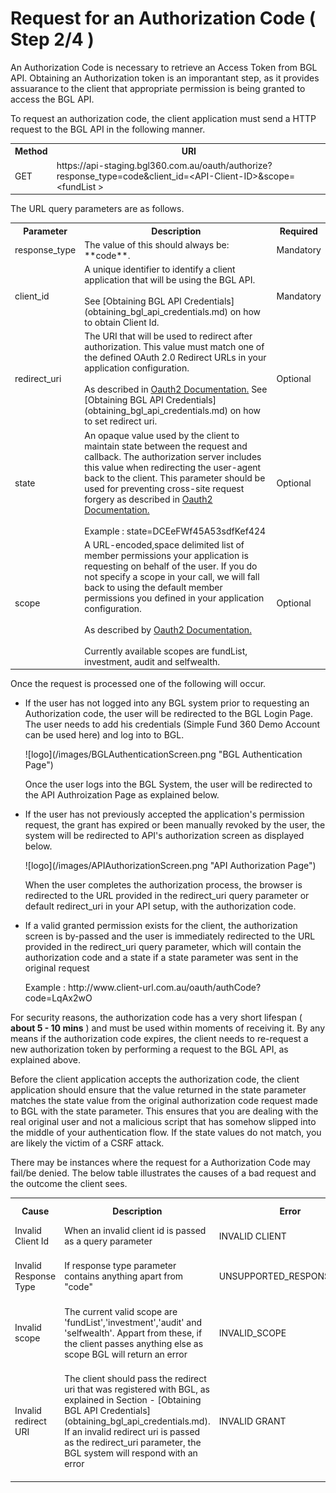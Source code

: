 # Request for an Authorization Code ( Step 2/4 )

An Authorization Code is necessary to retrieve an Access Token from BGL API.  Obtaining an Authorization token is an imporantant step, as it provides assuarance to the client that appropriate permission is being granted to access the BGL API.

To request an authorization code, the client application must send a HTTP request to the BGL API in the following manner.

<table>
    <tr>
        <th>Method</th>
        <th>URI</th>
    </tr>
    <tr>
        <td>GET</td>
        <td>https://api-staging.bgl360.com.au/oauth/authorize?response_type=code&client_id=&lt;API-Client-ID&gt;&scope=&lt;fundList &gt;</td>
    </tr>
</table>

The URL query parameters are as follows.

<table>
    <tr>
        <th>Parameter</th>
        <th>Description</th>
        <th>Required</th>
    </tr>
    <tr>
        <td>response_type</td>
        <td>The value of this should always be: **code**.</td>
        <td>Mandatory</td>
    </tr>
    <tr>
        <td>client_id</td>
        <td>A unique identifier to identify a client application that will be using the BGL API.
        <br><br>See [Obtaining BGL API Credentials](obtaining_bgl_api_credentials.md) on how to obtain Client Id.</td>
        <td>Mandatory</td>
    </tr>
    <tr>
        <td>redirect_uri</td>
        <td>The URI that will be used to redirect after authorization.  This value must match one of the defined OAuth 2.0 Redirect URLs in your application configuration. <br><br>As described in <a href="http://tools.ietf.org/html/rfc6749#section-3.1.2">Oauth2 Documentation.</a>  See [Obtaining BGL API Credentials](obtaining_bgl_api_credentials.md) on how to set redirect uri.</td>
        <td>Optional</td>
    </tr>
    <tr>
        <td>state</td>
        <td>An opaque value used by the client to maintain state between the request and callback. The authorization server includes this value when redirecting the user-agent back to the client. This parameter should be used for preventing cross-site request forgery as described in <a href="http://tools.ietf.org/html/rfc6749#section-10.12">Oauth2 Documentation.</a><br><br> Example : state=DCEeFWf45A53sdfKef424</td>
        <td>Optional</td>
    </tr>
    <tr>
        <td>scope</td>
        <td>A URL-encoded,space delimited list of member permissions your application is requesting on behalf of the user.  If you do not specify a scope in your call, we will fall back to using the default member permissions you defined in your application configuration. <br><br>As described by <a href="http://tools.ietf.org/html/rfc6749#section-3.3">Oauth2 Documentation.</a><br><br> Currently available scopes are fundList, investment, audit and selfwealth.</td>
        <td>Optional</td>
    </tr>
</table>

Once the request is processed one of the following will occur.

<ul>
<li>
<p>
If the user has not logged into any BGL system prior to requesting an Authorization code, the user will be redirected to the BGL Login Page.  The user needs to add his credentials (Simple Fund 360 Demo Account can be used here) and log into to BGL.
</p>
![logo](/images/BGLAuthenticationScreen.png "BGL Authentication Page")<br>
<p>Once the user logs into the BGL System, the user will be redirected to the API Authroization Page as explained below.</p>
</li>

</ul>

<ul>
<li>
<p>
If the user has not previously accepted the application's permission request, the grant has expired or been manually revoked by the user, the system will be redirected to API's authorization screen as displayed below.
</p>

<p>![logo](/images/APIAuthorizationScreen.png "API Authorization Page")</p>


<p>When the user completes the authorization process, the browser is redirected to the URL  provided in the redirect_uri query parameter or default redirect_uri in your API setup, with the authorization code.</p>
</li>
</ul>

<ul>
<li>
<p>
If a valid granted permission exists for the client, the authorization screen is by-passed and the user is immediately redirected to the URL provided in the redirect_uri query parameter, which will contain the authorization code and a state if a state parameter was sent in the original request
</p>
<p>
Example : http://www.client-url.com.au/oauth/authCode?code=LqAx2wO
</p>
</li>
</ul>

For security reasons, the authorization code has a very short lifespan ( **about 5 - 10 mins** ) and must be used within moments of receiving it.  By any means if the authorization code expires, the client needs to re-request a new authorization token by performing a request to the BGL API, as explained above.

Before the client application accepts the authorization code, the client application should ensure that the value returned in the state parameter matches the state value from the original authorization code request made to BGL with the state parameter. This ensures that you are dealing with the real original user and not a malicious script that has somehow slipped into the middle of your authentication flow.  If the state values do not match, you are likely the victim of a CSRF attack.

There may be instances where the request for a Authorization Code may fail/be denied.  The below table illustrates the causes of a bad request and the outcome the client sees.

<table>
    <tr>
        <th>Cause</th>
        <th>Description</th>
        <th>Error</th>
        <th>Error Description</th>
    </tr>
    <tr>
        <td>Invalid Client Id</td>
        <td>When an invalid client id is passed as a query parameter</td>
        <td>INVALID CLIENT</td>
        <td>BAD CLIENT CREDENTIALS</td>
    </tr>
    <tr>
        <td>Invalid Response Type</td>
        <td>If response type parameter contains anything apart from "code"</td>
        <td>UNSUPPORTED_RESPONSE_TYPE</td>
        <td>UNSUPPORTED RESPONSE TYPE &lt;The passed invalid code&gt;</td>
    </tr>
    <tr>
        <td>Invalid scope</td>
        <td>The current valid scope are 'fundList','investment','audit' and 'selfwealth'. Appart from these, if the client passes anything else as scope BGL will return an error</td>
        <td>INVALID_SCOPE</td>
        <td>Invalid scope : &lt;The invalid scope passed&gt;</td>
    </tr>
    <tr>
        <td>Invalid redirect URI</td>
        <td>The client should pass the redirect uri that was registered with BGL, as explained in Section - [Obtaining BGL API Credentials](obtaining_bgl_api_credentials.md). If an invalid redirect uri is passed as the redirect_uri parameter, the BGL system will respond with an error</td>
        <td>INVALID GRANT</td>
        <td>INVALID REDIRECT: &lt;passed invalid uri&gt; DOES NOT MATCH ONE OF THE REGISTERED VALUES: [&lt;the url that is registered with the system&gt;]</td>
    </tr>

</table>
